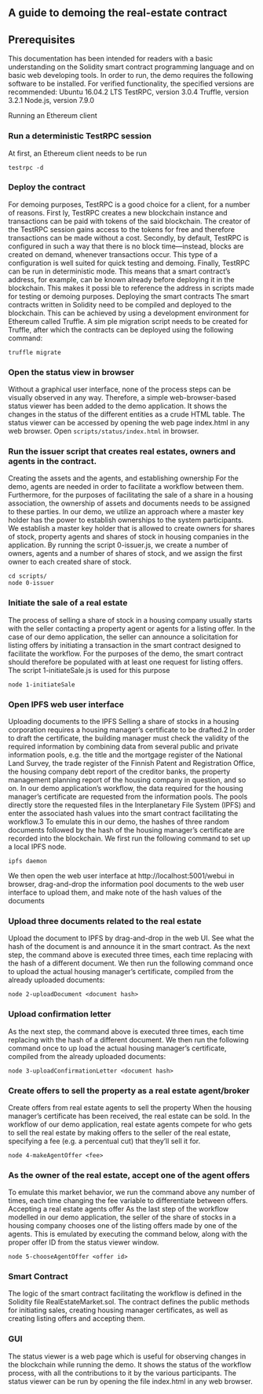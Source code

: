 ## A guide to demoing the real-estate contract

## Prerequisites

This documentation has been intended for readers with a basic understanding on the Solidity smart contract programming language and on basic web developing tools. In order to run,
the demo requires the following software to be installed. For verified functionality, the specified versions are recommended:
Ubuntu 16.04.2 LTS
TestRPC, version 3.0.4
Truffle, version 3.2.1
Node.js, version 7.9.0

Running an Ethereum client

### Run a deterministic TestRPC session
At first, an Ethereum client needs to be run

```shell
testrpc -d
```

### Deploy the contract
For demoing purposes, TestRPC is a good choice for a client, for a number of reasons. First
ly, TestRPC creates a new blockchain instance and transactions can be paid with tokens of the
said blockchain. The creator of the TestRPC session gains access to the tokens for free and
therefore transactions can be made without a cost. Secondly, by default, TestRPC is configured
in such a way that there is no block time—instead, blocks are created on demand, whenever
transactions occur. This type of a configuration is well suited for quick testing and demoing.
Finally, TestRPC can be run in deterministic mode. This means that a smart contract’s address,
for example, can be known already before deploying it in the blockchain. This makes it possi
ble to reference the address in scripts made for testing or demoing purposes.
Deploying the smart contracts
The smart contracts written in Solidity need to be compiled and deployed to the blockchain.
This can be achieved by using a development environment for Ethereum called Truffle. A sim
ple migration script needs to be created for Truffle, after which the contracts can be deployed
using the following command:
```shell
truffle migrate
```

### Open the status view  in browser

Without a graphical user interface, none of the process steps can be visually observed in any
way. Therefore, a simple web-browser-based status viewer has been added to the demo application. It shows the changes in the status of the different entities as a crude HTML table. The
status viewer can be accessed by opening the web page index.html in any web browser.
Open `scripts/status/index.html` in browser.

### Run the issuer script that creates real estates, owners and agents in the contract.

Creating the assets and the agents, and establishing ownership
For the demo, agents are needed in order to facilitate a workflow between them. Furthermore,
for the purposes of facilitating the sale of a share in a housing association, the ownership of assets and documents needs to be assigned to these parties. In our demo, we utilize an approach
where a master key holder has the power to establish ownerships to the system participants.
We establish a master key holder that is allowed to create owners for shares of stock, property
agents and shares of stock in housing companies in the application. By running the script 0-issuer.js, we create a number of owners, agents and a number of shares of stock, and we assign
the first owner to each created share of stock.

```shell
cd scripts/
node 0-issuer
```

### Initiate the sale of a real estate

The process of selling a share of stock in a housing company usually starts with the seller contacting a property agent or agents for a listing offer. In the case of our demo application, the
seller can announce a solicitation for listing offers by initiating a transaction in the smart contract designed to facilitate the workflow.
For the purposes of the demo, the smart contract should therefore be populated with at least
one request for listing offers. The script 1-initiateSale.js is used for this purpose

```shell
node 1-initiateSale
```

### Open IPFS web user interface

Uploading documents to the IPFS
Selling a share of stocks in a housing corporation requires a housing manager’s certificate
to be drafted.2 In order to draft the certificate, the building manager must check the validity
of the required information by combining data from several public and private information
pools, e.g. the title and the mortgage register of the National Land Survey, the trade register
of the Finnish Patent and Registration Office, the housing company debt report of the creditor banks, the property management planning report of the housing company in question, and
so on.
In our demo application’s workflow, the data required for the housing manager’s certificate are
requested from the information pools. The pools directly store the requested files in the Interplanetary File System (IPFS) and enter the associated hash values into the smart contract facilitating the workflow.3 To emulate this in our demo, the hashes of three random documents
followed by the hash of the housing manager’s certificate are recorded into the blockchain.
We first run the following command to set up a local IPFS node.

```shell
ipfs daemon
```

We then open the web user interface at http://localhost:5001/webui in browser, drag-and-drop
the information pool documents to the web user interface to upload them, and make note of
the hash values of the documents

### Upload three documents related to the real estate

Upload the document to IPFS by drag-and-drop in the web UI. See what the hash of the document is and announce it in the smart contract.
As the next step, the command above is executed three times, each time replacing <document
hash> with the hash of a different document. We then run the following command once to upload the actual housing manager’s certificate, compiled from the already uploaded documents:
  
```shell
node 2-uploadDocument <document hash>
```

### Upload confirmation letter

As the next step, the command above is executed three times, each time replacing <document
hash> with the hash of a different document. We then run the following command once to up
load the actual housing manager’s certificate, compiled from the already uploaded documents:
  
```shell
node 3-uploadConfirmationLetter <document hash>
```

### Create offers to sell the property as a real estate agent/broker

Create offers from real estate agents to sell the property
When the housing manager’s certificate has been received, the real estate can be sold. In the
workflow of our demo application, real estate agents compete for who gets to sell the real estate by making offers to the seller of the real estate, specifying a fee (e.g. a percentual cut) that
they’ll sell it for.
  
```shell
node 4-makeAgentOffer <fee>
```


### As the owner of the real estate, accept one of the agent offers

To emulate this market behavior, we run the command above any number of times, each time
changing the fee variable to differentiate between offers.
Accepting a real estate agents offer
As the last step of the workflow modelled in our demo application, the seller of the share of
stocks in a housing company chooses one of the listing offers made by one of the agents. This
is emulated by executing the command below, along with the proper offer ID from the status
viewer window.
  
```shell
node 5-chooseAgentOffer <offer id>
```

### Smart Contract
  
The logic of the smart contract facilitating the workflow is defined in the Solidity file RealEstateMarket.sol. The contract defines the public methods for initiating sales, creating housing manager certificates, as well as creating listing offers and accepting them.
 
 
### GUI
  
The status viewer is a web page which is useful for observing changes in the blockchain while
running the demo. It shows the status of the workflow process, with all the contributions to it
by the various participants. The status viewer can be run by opening the file index.html in any
web browser.
